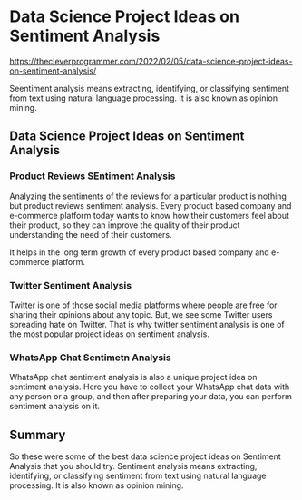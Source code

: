# Data Science Project Ideas on Sentiment Analysis
https://thecleverprogrammer.com/2022/02/05/data-science-project-ideas-on-sentiment-analysis/

Seentiment analysis means extracting, identifying, or classifying sentiment from text using natural language processing. It is also known as opinion mining. 

## Data Science Project Ideas on Sentiment Analysis
### Product Reviews SEntiment Analysis
Analyzing the sentiments of the reviews for a particular product is nothing but product reviews sentiment analysis. Every product based company and e-commerce platform today wants to know how their customers feel about their product, so they can improve the quality of their product understanding the need of their customers.

It helps in the long term growth of every product based company and e-commerce platform. 

### Twitter Sentiment Analysis
Twitter is one of those social media platforms where people are free for sharing their opinions about any topic. But, we see some Twitter users spreading hate on Twitter. That is why twitter sentiment analysis is one of the most popular project ideas on sentiment analysis.

### WhatsApp Chat Sentimetn Analysis
WhatsApp chat sentiment analysis is also a unique project idea on sentiment analysis. Here you have to collect your WhatsApp chat data with any person or a group, and then after preparing your data, you can perform sentiment analysis on it.

## Summary 
So these were some of the best data science project ideas on Sentiment Analysis that you should try. Sentiment analysis means extracting, identifying, or classifying sentiment from text using natural language processing. It is also known as opinion mining.